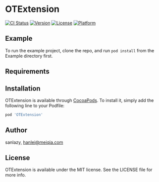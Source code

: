# OTExtension

[![CI Status](http://img.shields.io/travis/sanlazy/OTExtension.svg?style=flat)](https://travis-ci.org/sanlazy/OTExtension)
[![Version](https://img.shields.io/cocoapods/v/OTExtension.svg?style=flat)](http://cocoapods.org/pods/OTExtension)
[![License](https://img.shields.io/cocoapods/l/OTExtension.svg?style=flat)](http://cocoapods.org/pods/OTExtension)
[![Platform](https://img.shields.io/cocoapods/p/OTExtension.svg?style=flat)](http://cocoapods.org/pods/OTExtension)

## Example

To run the example project, clone the repo, and run `pod install` from the Example directory first.

## Requirements

## Installation

OTExtension is available through [CocoaPods](http://cocoapods.org). To install
it, simply add the following line to your Podfile:

```ruby
pod 'OTExtension'
```

## Author

sanlazy, hanlei@meiqia.com

## License

OTExtension is available under the MIT license. See the LICENSE file for more info.
